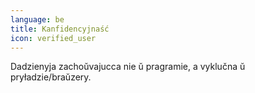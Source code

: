 ```yaml
---
language: be
title: Kanfidencyjnaść
icon: verified_user
---
```


Dadzienyja zachoŭvajucca nie ŭ pragramie, a vyklučna ŭ pryładzie/braŭzery.
